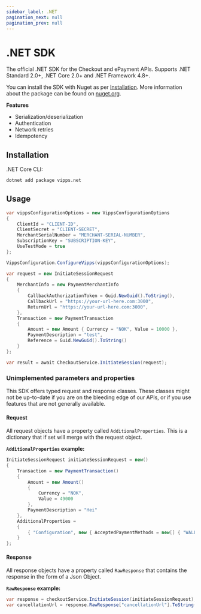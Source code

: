 ```yaml
---
sidebar_label: .NET
pagination_next: null
pagination_prev: null
---
```


# .NET SDK

The official .NET SDK for the Checkout and ePayment APIs. Supports .NET Standard 2.0+, .NET Core 2.0+ and .NET Framework 4.8+.

You can install the SDK with Nuget as per [Installation](#installation).
More information about the package can be found on [nuget.org](https://www.nuget.org/packages/Vipps.net).

**Features**

- Serialization/deserialization
- Authentication
- Network retries
- Idempotency

## Installation

.NET Core CLI:

```sh
dotnet add package vipps.net
```

## Usage

```C#
var vippsConfigurationOptions = new VippsConfigurationOptions
{
    ClientId = "CLIENT-ID",
    ClientSecret = "CLIENT-SECRET",
    MerchantSerialNumber = "MERCHANT-SERIAL-NUMBER",
    SubscriptionKey = "SUBSCRIPTION-KEY",
    UseTestMode = true
};

VippsConfiguration.ConfigureVipps(vippsConfigurationOptions);

var request = new InitiateSessionRequest
{
    MerchantInfo = new PaymentMerchantInfo
    {
        CallbackAuthorizationToken = Guid.NewGuid().ToString(),
        CallbackUrl = "https://your-url-here.com:3000",
        ReturnUrl = "https://your-url-here.com:3000",
    },
    Transaction = new PaymentTransaction
    {
        Amount = new Amount { Currency = "NOK", Value = 10000 },
        PaymentDescription = "test",
        Reference = Guid.NewGuid().ToString()
    }
};

var result = await CheckoutService.InitiateSession(request);

```

### Unimplemented parameters and properties

This SDK offers typed request and response classes. These classes might not be up-to-date if you are on the bleeding edge of our APIs, or if you use features that are not generally available.

#### Request

All request objects have a property called `AdditionalProperties`. This is a dictionary that if set will merge with the request object.

**`AdditionalProperties` example:**

```c#
InitiateSessionRequest initiateSessionRequest = new()
{
    Transaction = new PaymentTransaction()
    {
        Amount = new Amount()
        {
            Currency = "NOK",
            Value = 49000
        },
        PaymentDescription = "Hei"
    },
    AdditionalProperties =
    {
        { "Configuration", new { AcceptedPaymentMethods = new[] { "WALLET", "CARD" } } }
    }
};
```

#### Response

All response objects have a property called `RawResponse` that contains the response in the form of a Json Object.

**`RawResponse` example:**

```c#
var response = checkoutService.InitiateSession(initiateSessionRequest);
var cancellationUrl = response.RawResponse["cancellationUrl"].ToString();
```
